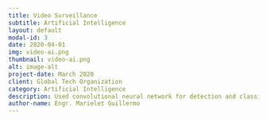 ```yaml
---
title: Video Surveillance
subtitle: Artificial Intelligence
layout: default
modal-id: 3
date: 2020-04-01
img: video-ai.png
thumbnail: video-ai.png
alt: image-alt
project-date: March 2020
client: Global Tech Organization
category: Artificial Intelligence
description: Used convolutional neural network for detection and classification of public security threats through video feeds from CCTV cameras. This was presented on a global conference held and organized by a Japan tech organization. The publication can be found on the IEEE Xplore digital library.
author-name: Engr. Marielet Guillermo
---
```


